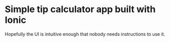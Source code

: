 Simple tip calculator app built with Ionic
==========================================
Hopefully the UI is intuitive enough that nobody needs instructions to use it.
